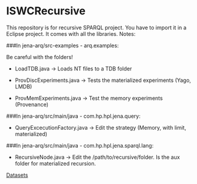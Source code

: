 # ISWCRecursive

This repository is for recursive SPARQL project. You have to import it in a Eclipse project.
It comes with all the libraries.
Notes:

###In jena-arq/src-examples - arq.examples:

Be careful with the folders!

- LoadTDB.java -> Loads NT files to a TDB folder

- ProvDiscExperiments.java -> Tests the materialized experiments (Yago, LMDB)

- ProvMemExperiments.java -> Test the memory experiments (Provenance)

###In jena-arq/src/main/java - com.hp.hpl.jena.query:

- QueryExcecutionFactory.java -> Edit the strategy (Memory, with limit, materialized)

###In jena-arq/src/main/java - com.hp.hpl.jena.sparql.lang:

- RecursiveNode.java -> Edit the /path/to/recursive/folder. Is the aux folder for materialized recursion.

[Datasets](https://drive.google.com/a/uc.cl/folderview?id=0B32bx9rxQY_CQ0JUNndFcGlKRjg&usp=sharing)

